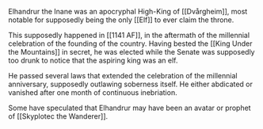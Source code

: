 Elhandrur the Inane was an apocryphal High-King of [[Dvårgheim]], most notable for supposedly being the only [[Elf]] to ever claim the throne.

This supposedly happened in [[1141 AF]], in the aftermath of the millennial celebration of the founding of the country. Having bested the [[King Under the Mountains]] in secret, he was elected while the Senate was supposedly too drunk to notice that the aspiring king was an elf. 

He passed several laws that extended the celebration of the millennial anniversary, supposedly outlawing soberness itself. He either abdicated or vanished after one month of continuous inebriation. 

Some have speculated that Elhandrur may have been an avatar or prophet of [[Skyplotec the Wanderer]].
